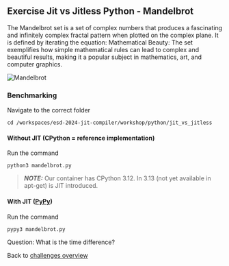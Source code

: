 ## Exercise Jit vs Jitless Python - Mandelbrot
The Mandelbrot set is a set of complex numbers that produces a fascinating and infinitely complex fractal pattern when plotted on the complex plane. It is defined by iterating the equation:
Mathematical Beauty: The set exemplifies how simple mathematical rules can lead to complex and beautiful results, making it a popular subject in mathematics, art, and computer graphics.

![Mandelbrot](/workshop/_images/mandelbrot_sequence_new.gif)


### Benchmarking

Navigate to the correct folder

    cd /workspaces/esd-2024-jit-compiler/workshop/python/jit_vs_jitless


#### Without JIT (CPython = reference implementation)
Run the command

    python3 mandelbrot.py

> **_NOTE:_**  Our container has CPython 3.12. In 3.13 (not yet available in apt-get) is JIT introduced.

#### With JIT ([PyPy](https://doc.pypy.org/en/latest/))
Run the command

    pypy3 mandelbrot.py


Question: What is the time difference?

Back to [challenges overview](/README.md)
